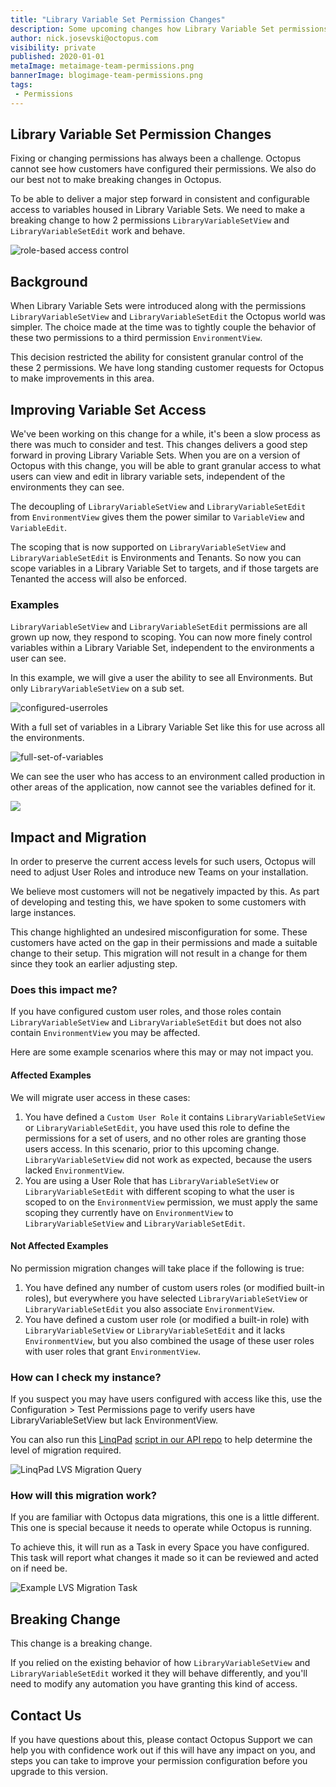 ```yaml
---
title: "Library Variable Set Permission Changes"
description: Some upcoming changes how Library Variable Set permissions work
author: nick.josevski@octopus.com
visibility: private
published: 2020-01-01
metaImage: metaimage-team-permissions.png
bannerImage: blogimage-team-permissions.png
tags:
 - Permissions
---
```


## Library Variable Set Permission Changes

Fixing or changing permissions has always been a challenge. Octopus cannot see how customers have configured their permissions. We also do our best not to make breaking changes in Octopus.

To be able to deliver a major step forward in consistent and configurable access to variables housed in Library Variable Sets. We need to make a breaking change to how 2 permissions `LibraryVariableSetView` and `LibraryVariableSetEdit` work and behave.

![role-based access control](blogimage-team-permissions.png)

## Background

When Library Variable Sets were introduced along with the permissions `LibraryVariableSetView` and `LibraryVariableSetEdit` the Octopus world was simpler. The choice made at the time was to tightly couple the behavior of these two permissions to a third permission `EnvironmentView`.

This decision restricted the ability for consistent granular control of the these 2 permissions. We have long standing customer requests for Octopus to make improvements in this area.

## Improving Variable Set Access

We've been working on this change for a while, it's been a slow process as there was much to consider and test. This changes delivers a good step forward in proving Library Variable Sets. When you are on a version of Octopus with this change, you will be able to grant granular access to what users can view and edit in library variable sets, independent of the environments they can see.

The decoupling of `LibraryVariableSetView` and `LibraryVariableSetEdit` from `EnvironmentView` gives them the power similar to `VariableView` and `VariableEdit`.

The scoping that is now supported on `LibraryVariableSetView` and `LibraryVariableSetEdit` is Environments and Tenants. So now you can scope variables in a Library Variable Set to targets, and if those targets are Tenanted the access will also be enforced.

### Examples

`LibraryVariableSetView` and `LibraryVariableSetEdit` permissions are all grown up now, they respond to scoping. You can now more finely control variables within a Library Variable Set, independent to the environments a user can see.

In this example, we will give a user the ability to see all Environments. But only `LibraryVariableSetView` on a sub set.

![configured-userroles](blogimage-configured-userroles.png)

With a full set of variables in a Library Variable Set like this for use across all the environments.

![full-set-of-variables](blogimage-fullset-variables.png)

We can see the user who has access to an environment called production in other areas of the application, now cannot see the variables defined for it.

![](blogimage-variables-for-restricted-user.png)


## Impact and Migration

In order to preserve the current access levels for such users, Octopus will need to adjust User Roles and introduce new Teams on your installation.

We believe most customers will not be negatively impacted by this. As part of developing and testing this, we have spoken to some customers with large instances.

This change highlighted an undesired misconfiguration for some. These customers have acted on the gap in their permissions and made a suitable change to their setup. This migration will not result in a change for them since they took an earlier adjusting step.

### Does this impact me?

If you have configured custom user roles, and those roles contain `LibraryVariableSetView` and `LibraryVariableSetEdit` but does not also contain `EnvironmentView` you may be affected.

Here are some example scenarios where this may or may not impact you.


#### Affected Examples

We will migrate user access in these cases:

  1. You have defined a `Custom User Role` it contains `LibraryVariableSetView` or `LibraryVariableSetEdit`, you have used this role to define the permissions for a set of users, and no other roles are granting those users access. In this scenario, prior to this upcoming change. `LibraryVariableSetView` did not work as expected, because the users lacked `EnvironmentView`.
  2. You are using a User Role that has `LibraryVariableSetView` or `LibraryVariableSetEdit` with different scoping to what the user is scoped to on the `EnvironmentView` permission, we must apply the same scoping they currently have on `EnvironmentView` to `LibraryVariableSetView` and `LibraryVariableSetEdit`.

#### Not Affected Examples

No permission migration changes will take place if the following is true:

  1. You have defined any number of custom users roles (or modified built-in roles), but everywhere you have selected `LibraryVariableSetView` or `LibraryVariableSetEdit` you also associate `EnvironmentView`.
  2. You have defined a custom user role (or modified a built-in role) with `LibraryVariableSetView` or `LibraryVariableSetEdit` and it lacks `EnvironmentView`, but you also combined the usage of these user roles with user roles that grant `EnvironmentView`.


### How can I check my instance?

If you suspect you may have users configured with access like this, use the Configuration > Test Permissions page to verify users have LibraryVariableSetView but lack EnvironmentView.

You can also run this [LinqPad](https://www.linqpad.net/) [script in our API repo](https://github.com/OctopusDeploy/OctopusDeploy-Api/blob/master/Octopus.Client/LINQPad/CheckMigratoinRequirementsForLvsChange.linq) to help determine the level of migration required.


![LinqPad LVS Migration Query](blogimage-linqpad-example-run.png)


### How will this migration work?

If you are familiar with Octopus data migrations, this one is a little different. This one is special because it needs to operate while Octopus is running.

To achieve this, it will run as a Task in every Space you have configured. This task will report what changes it made so it can be reviewed and acted on if need be.

![Example LVS Migration Task](blogimage-lvs-migration-task.png)


## Breaking Change

This change is a breaking change.

If you relied on the existing behavior of how `LibraryVariableSetView` and `LibraryVariableSetEdit` worked it they will behave differently, and you'll need to modify any automation you have granting this kind of access.

## Contact Us

If you have questions about this, please contact Octopus Support we can help you with confidence work out if this will have any impact on you, and steps you can take to improve your permission configuration before you upgrade to this version.
